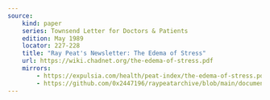 ```yaml
---
source:
    kind: paper
    series: Townsend Letter for Doctors & Patients
    edition: May 1989
    locator: 227-228
    title: "Ray Peat's Newsletter: The Edema of Stress"
    url: https://wiki.chadnet.org/the-edema-of-stress.pdf
    mirrors:
        - https://expulsia.com/health/peat-index/the-edema-of-stress.pdf
        - https://github.com/0x2447196/raypeatarchive/blob/main/documents/newsletters/the-edema-of-stress.txt
---
```

